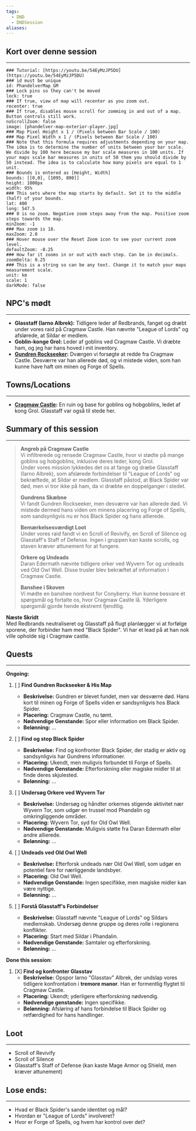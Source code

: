 ```yaml
---
tags:
  - DND
  - DNDSession
aliases:
---
```

## Kort over denne session
---
```leaflet
### Tutorial: [https://youtu.be/54EyMzJP5DU](https://youtu.be/54EyMzJP5DU)  
### id must be unique  
id: PhandelverMap_GM  
### Lock pins so they can't be moved  
lock: true
### If true, view of map will recenter as you zoom out.  
recenter: true  
### If true, disables mouse scroll for zomming in and out of a map. Button controls still work.  
noScrollZoom: false  
image: [phandelver-map-exterior-player.jpg] 
### Map Pixel Height x 1 / (Pixels between Bar Scale / 100)  
### Map Pixel Width x 1 / (Pixels between Bar Scale / 100)  
### Note that this formula requires adjustments depending on your map. The idea is to determine the number of units between your bar scale. We divide by 100 here because my bar scale measures in 100 units. If your maps scale bar measures in units of 50 them you should divide by 50 instead. The idea is to calculate how many pixels are equal to 1 unit.  
### Bounds is entered as [Height, Width]  
bounds: [[0,0], [1095, 800]]
height: 1000px  
width: 95%  
### This sets where the map starts by default. Set it to the middle (half) of your bounds.  
lat: 400 
long: 547.5
### 0 is no zoom. Negative zoom steps away from the map. Positive zoom steps towards the map.  
minZoom: -1  
### Max zoom is 18.  
maxZoom: 2.0  
### Hover mouse over the Reset Zoom icon to see your current zoom level.  
defaultZoom: -0.25
### How far it zooms in or out with each step. Can be in decimals.  
zoomDelta: 0.25  
### This is a string so can be any text. Change it to match your maps measurement scale.  
unit: km  
scale: 1  
darkMode: false   
```

## NPC's mødt
---
- **Glasstaff (Iarno Albrek):** Tidligere leder af Redbrands, fanget og dræbt under vores raid på Cragmaw Castle. Han nævnte "League of Lords" og afslørede, at Sildar er medlem.
- **Goblin-konge Grol:** Leder af goblins ved Cragmaw Castle. Vi dræbte ham, og jeg har hans hoved i mit inventory.
- **[Gundren Rockseeker](../World/Sword-Coast/NPCs/Gundren%20Rockseeker.md):** Dværgen vi forsøgte at redde fra Cragmaw Castle. Desværre var han allerede død, og vi mistede viden, som han kunne have haft om minen og Forge of Spells.
## Towns/Locations
---
* **[Cragmaw Castle](../World/Sword-Coast/PointOfInterest/Cragmaw%20Castle.md):** En ruin og base for goblins og hobgoblins, ledet af kong Grol. Glasstaff var også til stede her.
## Summary of this session
---
> **Angreb på Cragmaw Castle**  
> Vi infiltrerede og rensede Cragmaw Castle, hvor vi stødte på mange goblins og hobgoblins, inklusive deres leder, kong Grol.  
> Under vores mission lykkedes det os at fange og dræbe Glasstaff (Iarno Albrek), som afslørede forbindelser til "League of Lords" og bekræftede, at Sildar er medlem. Glasstaff påstod, at Black Spider var død, men vi tror ikke på ham, da vi dræbte en doppelganger i stedet.
> 
> **Gundrens Skæbne**  
> Vi fandt Gundren Rockseeker, men desværre var han allerede død. Vi mistede dermed hans viden om minens placering og Forge of Spells, som sandsynligvis nu er hos Black Spider og hans allierede.
> 
> **Bemærkelsesværdigt Loot**  
> Under vores raid fandt vi en Scroll of Revivify, en Scroll of Silence og Glasstaff's Staff of Defense. Ingen i gruppen kan kaste scrolls, og staven kræver attunement for at fungere.
> 
> **Orkere og Undeads**  
> Daran Edermath nævnte tidligere orker ved Wyvern Tor og undeads ved Old Owl Well. Disse trusler blev bekræftet af information i Cragmaw Castle.
> 
> **Banshee i Skoven**  
> Vi mødte en banshee nordvest for Conyberry. Hun kunne besvare ét spørgsmål og fortalte os, hvor Cragmaw Castle lå. Yderligere spørgsmål gjorde hende ekstremt fjendtlig.



**Næste Skridt**  
Med Redbrands neutraliseret og Glasstaff på flugt planlægger vi at forfølge sporene, der forbinder ham med "Black Spider". Vi har et lead på at han nok ville opholde sig i Cragmaw castle.

## Quests 
---
**Ongoing:**
 1. [ ] **Find Gundren Rockseeker & His Map** 
	- **Beskrivelse:** Gundren er blevet fundet, men var desværre død. Hans kort til minen og Forge of Spells viden er sandsynligvis hos Black Spider.
	- **Placering:** Cragmaw Castle, nu tømt.
	- **Nødvendige Genstande:** Spor eller information om Black Spider.
	- **Belønning:** ...
	
2. [ ] **Find og stop Black Spider**
	- **Beskrivelse:** Find og konfronter Black Spider, der stadig er aktiv og sandsynligvis har Gundrens informationer.
	- **Placering:** Ukendt, men muligvis forbundet til Forge of Spells.
	- **Nødvendige Genstande:** Efterforskning eller magiske midler til at finde deres skjulested.
	- **Belønning:** ...

 3. [ ] **Undersøg Orkere ved Wyvern Tor**
    - **Beskrivelse:** Undersøg og håndter orkernes stigende aktivitet nær Wyvern Tor, som udgør en trussel mod Phandalin og omkringliggende områder.
    - **Placering:** Wyvern Tor, syd for Old Owl Well.
    - **Nødvendige Genstande:** Muligvis støtte fra Daran Edermath eller andre allierede.
    - **Belønning:** ...

4. [ ] **Undeads ved Old Owl Well**
	- **Beskrivelse:** Efterforsk undeads nær Old Owl Well, som udgør en potentiel fare for nærliggende landsbyer.
	- **Placering:** Old Owl Well.
	- **Nødvendige Genstande:** Ingen specifikke, men magiske midler kan være nyttige.
	- **Belønning:** ...

5. [ ] **Forstå Glasstaff's Forbindelser**
	- **Beskrivelse:** Glasstaff nævnte "League of Lords" og Sildars medlemskab. Undersøg denne gruppe og deres rolle i regionens konflikter.
	- **Placering:** Start med Sildar i Phandalin.
	- **Nødvendige Genstande:** Samtaler og efterforskning.
	- **Belønning:** ...
	
 **Done this session:**
1. [X] **Find og konfronter Glasstav**
	- **Beskrivelse:** Opspor Iarno "Glasstav" Albrek, der undslap vores tidligere konfrontation i **tremore manor**. Han er formentlig flygtet til Cragmaw Castle.
	- **Placering:** Ukendt; yderligere efterforskning nødvendig.
	- **Nødvendige genstande:** Ingen specifikke.
	- **Belønning:** Afsløring af hans forbindelse til Black Spider og retfærdighed for hans handlinger.

## Loot
---
- Scroll of Revivify
- Scroll of Silence
- Glasstaff's Staff of Defense (kan kaste Mage Armor og Shield, men kræver attunement)

## Lose ends:
---
- Hvad er Black Spider's sande identitet og mål?
- Hvordan er "League of Lords" involveret?
- Hvor er Forge of Spells, og hvem har kontrol over det?